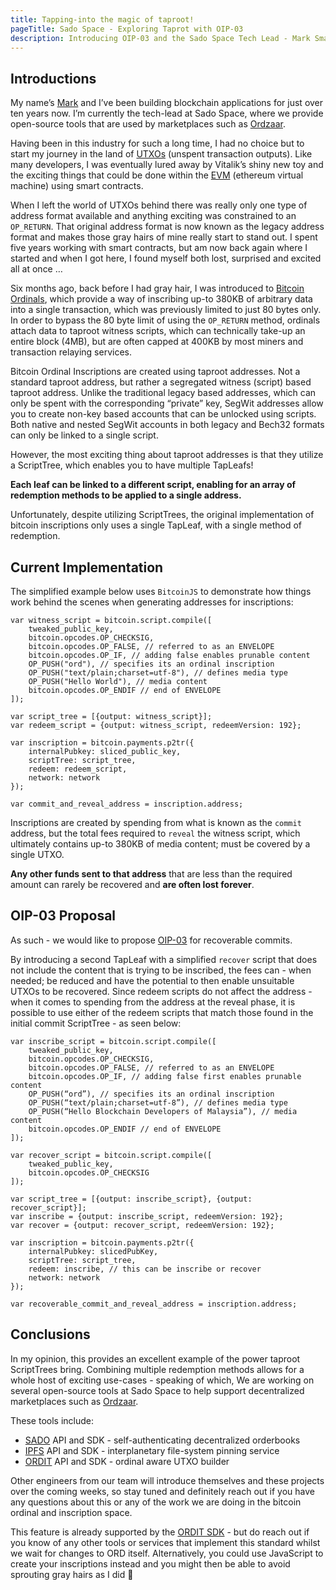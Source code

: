 ```yaml
---
title: Tapping-into the magic of taproot!
pageTitle: Sado Space - Exploring Taprot with OIP-03
description: Introducing OIP-03 and the Sado Space Tech Lead - Mark Smalley
---
```


## Introductions

My name’s [Mark](http://smalley.my/) and I’ve been building blockchain applications for just over ten years now. I’m currently the tech-lead at Sado Space, where we provide open-source tools that are used by marketplaces such as [Ordzaar](https://ordzaar.com). 

Having been in this industry for such a long time, I had no choice but to start my journey in the land of [UTXOs](https://en.wikipedia.org/wiki/Unspent_transaction_output) (unspent transaction outputs). Like many developers, I was eventually lured away by Vitalik’s shiny new toy and the exciting things that could be done within the [EVM](https://en.wikipedia.org/wiki/Ethereum#Virtual_machine) (ethereum virtual machine) using smart contracts. 

When I left the world of UTXOs behind there was really only one type of address format available and anything exciting was constrained to an `OP_RETURN`. That original address format is now known as the legacy address format and makes those gray hairs of mine really start to stand out. I spent five years working with smart contracts, but am now back again where I started and when I got here, I found myself both lost, surprised and excited all at once …

Six months ago, back before I had gray hair, I was introduced to [Bitcoin Ordinals](https://docs.ordinals.com/), which provide a way of inscribing up-to 380KB of arbitrary data into a single transaction, which was previously limited to just 80 bytes only. In order to bypass the 80 byte limit of using the `OP_RETURN` method, ordinals attach data to taproot witness scripts, which can technically take-up an entire block (4MB), but are often capped at 400KB by most miners and transaction relaying services.

Bitcoin Ordinal Inscriptions are created using taproot addresses. Not a standard taproot address, but rather a segregated witness (script) based taproot address. Unlike the traditional legacy based addresses, which can only be spent with the corresponding “private” key, SegWit addresses allow you to create non-key based accounts that can be unlocked using scripts. Both native and nested SegWit accounts in both legacy and Bech32 formats can only be linked to a single script.

However, the most exciting thing about taproot addresses is that they utilize a ScriptTree, which enables you to have multiple TapLeafs! 

__Each leaf can be linked to a different script, enabling for an array of redemption methods to be applied to a single address.__ 

Unfortunately, despite utilizing ScriptTrees, the original implementation of bitcoin inscriptions only uses a single TapLeaf, with a single method of redemption.

## Current Implementation

The simplified example below uses `BitcoinJS` to demonstrate how things work behind the scenes when generating addresses for inscriptions:

```
var witness_script = bitcoin.script.compile([
	tweaked_public_key,
	bitcoin.opcodes.OP_CHECKSIG,
	bitcoin.opcodes.OP_FALSE, // referred to as an ENVELOPE
	bitcoin.opcodes.OP_IF, // adding false enables prunable content
	OP_PUSH("ord"), // specifies its an ordinal inscription
	OP_PUSH("text/plain;charset=utf-8"), // defines media type
	OP_PUSH("Hello World"), // media content
	bitcoin.opcodes.OP_ENDIF // end of ENVELOPE
]);

var script_tree = [{output: witness_script}];
var redeem_script = {output: witness_script, redeemVersion: 192};

var inscription = bitcoin.payments.p2tr({
	internalPubkey: sliced_public_key,
	scriptTree: script_tree,
	redeem: redeem_script,
	network: network
});

var commit_and_reveal_address = inscription.address;
```

Inscriptions are created by spending from what is known as the `commit` address, but the total fees required to `reveal` the witness script, which ultimately contains up-to 380KB of media content; must be  covered by a single UTXO.

__Any other funds sent to that address__ that are less than the required amount can rarely be recovered and __are often lost forever__.

## OIP-03 Proposal

As such - we would like to propose [OIP-03](https://www.oips.io/oip-03-recoverable-commits) for recoverable commits.

By introducing a second TapLeaf with a simplified `recover` script that does not include the content that is trying to be inscribed, the fees can - when needed; be reduced and have the potential to then enable unsuitable UTXOs to be recovered. Since redeem scripts do not affect the address - when it comes to spending from the address at the reveal phase, it is possible to use either of the redeem scripts that match those found in the initial commit ScriptTree - as seen below:

```
var inscribe_script = bitcoin.script.compile([
	tweaked_public_key,
	bitcoin.opcodes.OP_CHECKSIG,
	bitcoin.opcodes.OP_FALSE, // referred to as an ENVELOPE
	bitcoin.opcodes.OP_IF, // adding false first enables prunable content
	OP_PUSH(“ord”), // specifies its an ordinal inscription
	OP_PUSH(“text/plain;charset=utf-8”), // defines media type
	OP_PUSH(“Hello Blockchain Developers of Malaysia”), // media content
	bitcoin.opcodes.OP_ENDIF // end of ENVELOPE
]);

var recover_script = bitcoin.script.compile([
	tweaked_public_key,
	bitcoin.opcodes.OP_CHECKSIG
]);

var script_tree = [{output: inscribe_script}, {output: recover_script}];
var inscribe = {output: inscribe_script, redeemVersion: 192};
var recover = {output: recover_script, redeemVersion: 192};

var inscription = bitcoin.payments.p2tr({
	internalPubkey: slicedPubKey,
	scriptTree: script_tree,
	redeem: inscribe, // this can be inscribe or recover
	network: network
});

var recoverable_commit_and_reveal_address = inscription.address;
```

## Conclusions

In my opinion, this provides an excellent example of the power taproot ScriptTrees bring. Combining multiple redemption methods allows for a whole host of exciting use-cases - speaking of which, We are working on several open-source tools at Sado Space to help support decentralized marketplaces such as [Ordzaar](https://ordzaar.com).

These tools include:

* [SADO](https://sado.space/docs/sdk-introduction) API and SDK - self-authenticating decentralized orderbooks
* [IPFS](https://sado.space/docs/ipfs-introduction) API and SDK - interplanetary file-system pinning service
* [ORDIT](https://sado.space/docs/ordit-introduction) API and SDK - ordinal aware UTXO builder

Other engineers from our team will introduce themselves and these projects over the coming weeks, so stay tuned and definitely reach out if you have any questions about this or any of the work we are doing in the bitcoin ordinal and inscription space.

This feature is already supported by the [ORDIT SDK](https://sado.space/docs/ordit-introduction) - but do reach out if you know of any other tools or services that implement this standard whilst we wait for changes to ORD itself. Alternatively, you could use JavaScript to create your inscriptions instead and you might then be able to avoid sprouting gray hairs as I did 🙂

